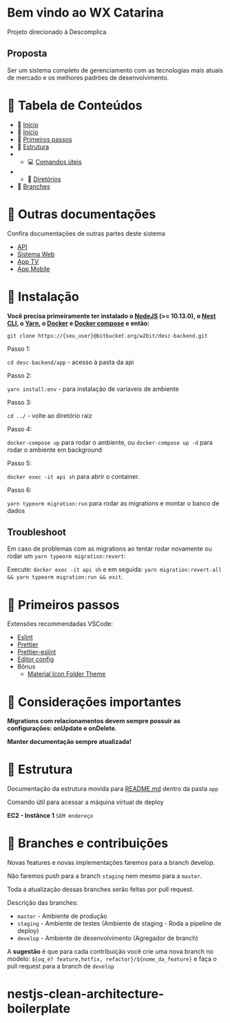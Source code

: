 # Bem vindo ao WX Catarina

Projeto direcionado à Descomplica

## Proposta

Ser um sistema completo de gerenciamento com as tecnologias mais atuais de mercado e os melhores padrões de desenvolvimento.

# :pushpin: Tabela de Conteúdos

- :pushpin: [Início](#:pushpin:-tabela-de-conteúdos)
- :construction_worker: [Início](#:construction_worker:-instalação)
- :footprints: [Primeiros passos](#:footprints:-primeiros-passos)
- :construction: [Estrutura](#:construction:-estrutura)
- - :computer: [Comandos úteis](#:computer:-comandos-úteis)
- - :open_file_folder: [Diretórios](#:open_file_folder:-diretórios)
- :bookmark_tabs: [Branches](#:bookmark_tabs:-branches)

# :bookmark: Outras documentações

Confira documentações de outras partes deste sistema

- [API](./app)
- [Sistema Web](https://bitbucket.org/w2bit/)
- [App TV](https://bitbucket.org/w2bit/)
- [App Mobile](https://bitbucket.org/w2bit/)

# :construction_worker: Instalação

**Você precisa primeiramente ter instalado o [NodeJS](https://nodejs.org/) (>= 10.13.0), o [Nest CLI](https://docs.nestjs.com/cli/overview), o [Yarn](https://yarnpkg.com/), o [Docker](https://docs.docker.com/get-docker/) e [Docker compose](https://docs.docker.com/compose/install/) e então:**

`git clone https://{seu_user}@bitbucket.org/w2bit/desc-backend.git`

Passo 1:

`cd desc-backend/app` - acesso à pasta da api

Passo 2:

`yarn install:env` - para instalação de variaveis de ambiente

Passo 3:

`cd ../` - volte ao diretório raiz

Passo 4:

`docker-compose up` para rodar o ambiente, ou `docker-compose up -d` para rodar o ambiente em background

Passo 5:

`docker exec -it api sh` para abrir o container.

Passo 6:

`yarn typeorm migration:run` para rodar as migrations e montar o banco de dados

## Troubleshoot

Em caso de problemas com as migrations ao tentar rodar novamente ou rodar um `yarn typeorm migration:revert`:

Execute: `docker exec -it api sh` e em seguida:
`yarn migration:revert-all && yarn typeorm migration:run && exit`.

# :footprints: Primeiros passos

Extensões recommendadas VSCode:

- [Eslint](https://marketplace.visualstudio.com/items?itemName=dbaeumer.vscode-eslint)
- [Prettier](https://marketplace.visualstudio.com/items?itemName=esbenp.prettier-vscode)
- [Prettier-eslint](https://marketplace.visualstudio.com/items?itemName=rvest.vs-code-prettier-eslint)
- [Editor config](https://marketplace.visualstudio.com/items?itemName=EditorConfig.EditorConfig)
- Bônus
  - [Material Icon Folder Theme](https://marketplace.visualstudio.com/items?itemName=PKief.material-icon-theme)

# :book: Considerações importantes

**Migrations com relacionamentos devem sempre possuir as configurações: onUpdate e onDelete**.

**Manter documentação sempre atualizada!**

# :construction: Estrutura

Documentação da estrutura movida para [README.md](./app) dentro da pasta `app`

Comando útil para acessar a máquina virtual de deploy

**EC2 - Instânce 1**
`SEM endereço`

# :bookmark_tabs: Branches e contribuições

Novas features e novas implementações faremos para a branch
develop.

Não faremos push para a branch `staging` nem mesmo para a `master`.

Toda a atualização dessas branches serão feitas por pull request.

Descrição das branches:

- `master` - Ambiente de produção
- `staging` - Ambiente de testes (Ambiente de staging - Roda a pipeline de deploy)
- `develop` - Ambiente de desenvolvimento (Agregador de branch)

A **sugestão** é que para cada contribuição você crie uma nova branch no modelo: `${oq_é? feature,hotfix, refactor}/${nome_da_feature}` e faça o pull request para a branch de `develop`
# nestjs-clean-architecture-boilerplate
